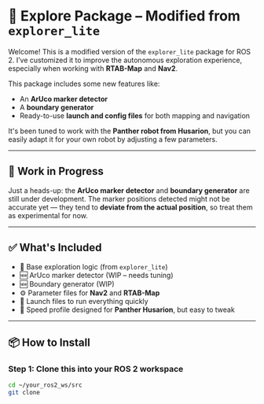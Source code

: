 # 🧭 Explore Package – Modified from `explorer_lite`

Welcome! This is a modified version of the `explorer_lite` package for ROS 2. I’ve customized it to improve the autonomous exploration experience, especially when working with **RTAB-Map** and **Nav2**.

This package includes some new features like:
- An **ArUco marker detector**
- A **boundary generator**
- Ready-to-use **launch and config files** for both mapping and navigation

It's been tuned to work with the **Panther robot from Husarion**, but you can easily adapt it for your own robot by adjusting a few parameters.

---

## 🚧 Work in Progress

Just a heads-up: the **ArUco marker detector** and **boundary generator** are still under development. The marker positions detected might not be accurate yet — they tend to **deviate from the actual position**, so treat them as experimental for now.

---

## ✅ What's Included

- 🧭 Base exploration logic (from `explorer_lite`)
- 🆕 ArUco marker detector (WIP – needs tuning)
- 🆕 Boundary generator (WIP)
- ⚙️ Parameter files for **Nav2** and **RTAB-Map**
- 🚀 Launch files to run everything quickly
- 🦾 Speed profile designed for **Panther Husarion**, but easy to tweak

---

## 📦 How to Install

### Step 1: Clone this into your ROS 2 workspace

```bash
cd ~/your_ros2_ws/src
git clone 
